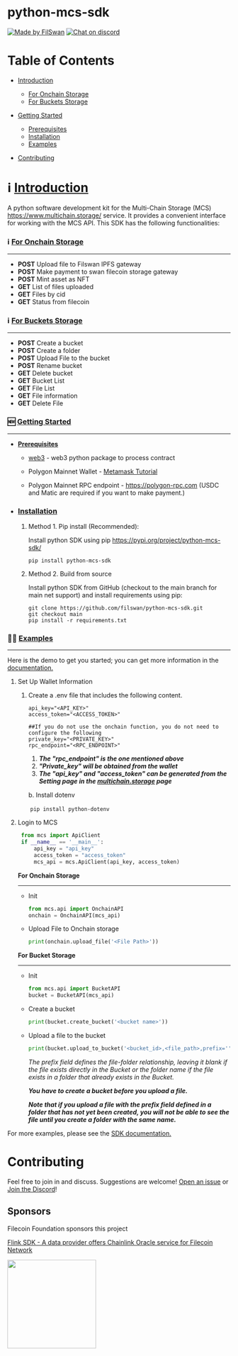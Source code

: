 # python-mcs-sdk

[![Made by FilSwan](https://img.shields.io/badge/made%20by-FilSwan-green.svg)](https://www.filswan.com/)
[![Chat on discord](https://img.shields.io/badge/join%20-discord-brightgreen.svg)](https://discord.com/invite/KKGhy8ZqzK)

# Table of Contents <!-- omit in toc -->

- [Introduction](#introduction)
  - [For Onchain Storage](#onchain)
  - [For Buckets Storage](#buckets)
  
- [Getting Started](#started)
  - [Prerequisites](#prerequisites)
  - [Installation](#installation)
  - [Examples](#examples)
- [Contributing](#contributing)

# ℹ️ [Introduction](#introduction)

A python software development kit for the Multi-Chain Storage (MCS) https://www.multichain.storage/ service. It provides a convenient interface for working with the MCS API. This SDK has the following functionalities:

### ℹ️ [For Onchain Storage](#onchain)

---

- **POST**    Upload file to Filswan IPFS gateway
- **POST**    Make payment to swan filecoin storage gateway
- **POST**    Mint asset as NFT
- **GET**     List of files uploaded
- **GET**     Files by cid
- **GET**     Status from filecoin

### ℹ️ [For Buckets Storage](#buckets)

---

* **POST** Create a bucket
* **POST** Create a folder
* **POST** Upload File to the bucket
* **POST** Rename bucket
* **GET** Delete bucket
* **GET** Bucket List
* **GET** File List
* **GET** File information
* **GET** Delete File

### 🆕 [Getting Started](#started)

---

* [**Prerequisites**](#prerequisites)

  * [web3](https://pypi.org/project/web3/) - web3 python package to process contract 

  - Polygon Mainnet Wallet - [Metamask Tutorial](https://docs.filswan.com/getting-started/beginner-walkthrough/public-testnet/setup-metamask)

  - Polygon Mainnet RPC endpoint - https://polygon-rpc.com (USDC and Matic are required if you want to make payment.)

* ### **[Installation](#installation)**

  1. Method 1. Pip install (Recommended):

      Install python SDK using pip https://pypi.org/project/python-mcs-sdk/

     ```
     pip install python-mcs-sdk
     ```

  2. Method 2. Build from source

     Install python SDK from GitHub (checkout to the main branch for main net support) and install requirements using pip:

     ```
     git clone https://github.com/filswan/python-mcs-sdk.git
     git checkout main
     pip install -r requirements.txt
     ```

### 👨‍💻 [Examples](#examples)

---

Here is the demo to get you started; you can get more information in the [documentation.](#https://docs.filswan.com/multi-chain-storage/developer-quickstart/sdk)

1. Set Up Wallet Information

   1. Create a .env file that includes the following content.

      ```
      api_key="<API_KEY>"
      access_token="<ACCESS_TOKEN>"
      
      ##If you do not use the onchain function, you do not need to configure the following
      private_key="<PRIVATE_KEY>"
      rpc_endpoint="<RPC_ENDPOINT>"

      ```

      1. ***The "rpc_endpoint" is the one mentioned above***
      2. ***"Private_key" will be obtained from the wallet***
      3. ***The "api_key" and "access_token" can be generated from the Setting page in the [multichain.storage](#https://www.multichain.storage/) page***

      b. Install dotenv

      ​	`pip install python-dotenv`

2. Login to MCS

   ```python
    from mcs import ApiClient
    if __name__ == '__main__':
        api_key = "api_key"
        access_token = "access_token"
        mcs_api = mcs.ApiClient(api_key, access_token)
   ```

   **For Onchain Storage** 

   ---

   * Init

     ```python
     from mcs.api import OnchainAPI
     onchain = OnchainAPI(mcs_api)

   * Upload File to Onchain storage

     ```python
     print(onchain.upload_file('<File Path>'))
     ```

   **For Bucket Storage**

   ---

   * Init

     ```python
     from mcs.api import BucketAPI
     bucket = BucketAPI(mcs_api)

   * Create a bucket

     ```python
     print(bucket.create_bucket('<bucket name>'))
     ```

   * Upload a file to the bucket

     ```python
     print(bucket.upload_to_bucket('<bucket_id>,<file_path>,prefix=''))
     ```

     *The prefix field defines the file-folder relationship, leaving it blank if the file exists directly in the Bucket or the folder name if the file exists in a folder that already exists in the Bucket.*

     ***You have to create a bucket before you upload a file.***

     ***Note that if you upload a file with the prefix field defined in a folder that has not yet been created, you will not be able to see the file until you create a folder with the same name.***

For more examples, please see the [SDK documentation.](https://docs.filswan.com/multi-chain-storage/developer-quickstart/sdk)

# Contributing

Feel free to join in and discuss. Suggestions are welcome! [Open an issue](https://github.com/filswan/python-mcs-sdk/issues) or [Join the Discord](https://discord.com/invite/KKGhy8ZqzK)!

## Sponsors

Filecoin Foundation sponsors this project

[Flink SDK - A data provider offers Chainlink Oracle service for Filecoin Network ](https://github.com/filecoin-project/devgrants/issues/463)

<img src="https://github.com/filswan/flink/blob/main/filecoin.png" width="200">
